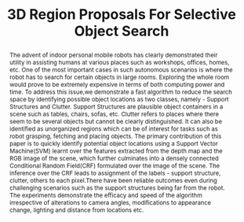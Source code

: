 ---
layout: project-page-new
title: "3D Region Proposals For Selective Object Search"
authors:
  - name: Sheetal Reddy
    sup: 1
  - name: Vineet Gandhi
    sup: 1
  - name: K. Madhava Krishna
    sup: 1
affiliations:
  - name: IIIT Hyderabad, India
    link: https://robotics.iiit.ac.in
    sup: 1
permalink: publications/2017/Reddy_3D-Region
abstract: "The advent of indoor personal mobile robots has clearly demonstrated their utility in assisting humans at various places such as workshops, offices, homes, etc. One of the most important cases in such autonomous scenarios is where the robot has to search for certain objects in large rooms. Exploring the whole room would prove to be extremely expensive in terms of both computing power and time. To address this issue,we demonstrate a fast algorithm to reduce the search space by identifying possible object locations as two classes, namely - Support Structures and Clutter. Support Structures are plausible object containers in a scene such as tables, chairs, sofas, etc. Clutter refers to places where there seem to be several objects but cannot be clearly distinguished. It can also be identified as unorganized regions which can be of interest for tasks such as robot grasping, fetching and placing objects. The primary contribution of this paper is to quickly identify potential object locations using a Support Vector Machine(SVM) learnt over the features extracted from the depth map and the RGB image of the scene, which further culminates into a densely connected Conditional Random Field(CRF) formulated over the image of the scene. The inference over the CRF leads to assignment of the labels - support structure, clutter, others to each pixel.There have been reliable outcomes even during challenging scenarios such as the support structures being far from the robot. The experiments demonstrate the efficacy and speed of the algorithm irrespective of alterations to camera angles, modifications to appearance change, lighting and distance from locations etc."
paper: https://robotics.iiit.ac.in/people/sheetal.reddy/RPSelectiveObjectSearch/visapp.pdf
video: https://robotics.iiit.ac.in/people/sheetal.reddy/RPSelectiveObjectSearch/visapp.mp4
# iframe: https://www.youtube.com/embed/jhjskX4FQwA

---